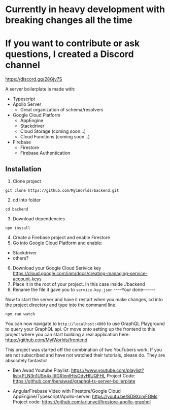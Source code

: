 # Currently in heavy development with breaking changes all the time

# If you want to contribute or ask questions, I created a Discord channel

https://discord.gg/28Gjv7S

A server boilerplate is made with:

- Typescript
- Apollo Server
  - Great organization of schema/resolvers
- Google Cloud Platform
  - AppEngine
  - Stackdriver
  - Cloud Storage (coming soon...)
  - Cloud Functions (coming soon...)
- Firebase
  - Firestore
  - Firebase Authentication

## Installation

1. Clone project

```
git clone https://github.com/MyiWorlds/backend.git
```

2. cd into folder

```
cd backend
```

3. Download dependencies

```
npm install
```

4. Create a Firebase project and enable Firestore
5. Go into Google Cloud Platform and enable:

- Stackdriver
- others?

6. Download your Google Cloud Serivice key https://cloud.google.com/iam/docs/creating-managing-service-account-keys
7. Place it in the root of your project. In this case inside ./backend
8. Rename the file it gave you to `service-key.json`
   ----Your done------

Now to start the server and have it restart when you make changes, cd into the project directory and type into the command line.

```
npm run watch
```

You can now navigate to `http://localhost:4000` to use GraphQL Playground to query your GraphQL api.
Or move onto setting up the frontend to this project where you can start building a real application here:
https://github.com/MyiWorlds/frontend

This project was started off the combination of two YouTubers work. If you are not subscribed and have not watched their tutorials, please do. They are absolutely fantastic!

- Ben Awad
  Youtube Playlist: https://www.youtube.com/playlist?list=PLN3n1USn4xlltIGRInnlHtsOdvHIUQFHL
  Project Code: https://github.com/benawad/graphql-ts-server-boilerplate

- AngularFirebase
  Video with Firestore/Google Cloud AppEngine/Typescript/Apollo-server:
  https://youtu.be/8D9XnnjFGMs
  Project code: https://github.com/arjunyel/firestore-apollo-graphql
